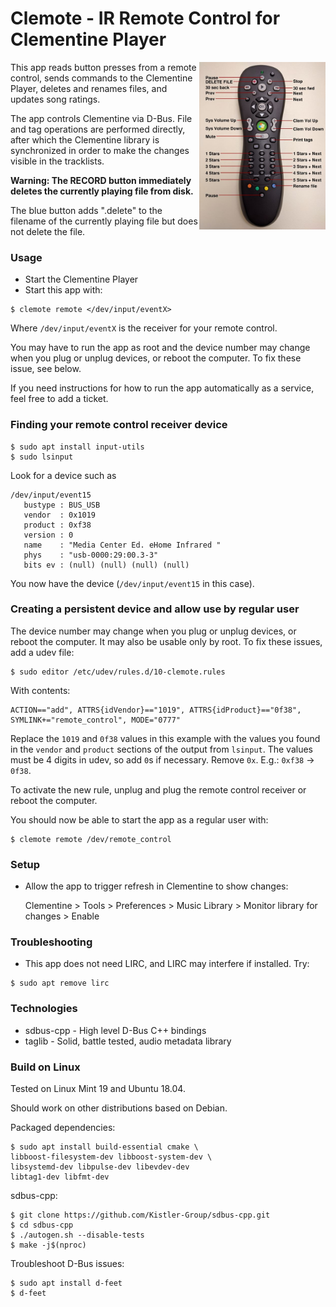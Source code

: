 # Clemote - IR Remote Control for Clementine Player

<img align="right" width="40%" src="./assets/remote-labels.jpg">

This app reads button presses from a remote control, sends commands to the Clementine Player, deletes and renames files, and updates song ratings.

The app controls Clementine via D-Bus. File and tag operations are performed directly, after which the Clementine library is synchronized in order to make the changes visible in the tracklists.

**Warning: The RECORD button immediately deletes the currently playing file from disk.**

The blue button adds ".delete" to the filename of the currently playing file but does not delete the file.


### Usage

* Start the Clementine Player
* Start this app with:

```
$ clemote remote </dev/input/eventX>
```

Where `/dev/input/eventX` is the receiver for your remote control.

You may have to run the app as root and the device number may change when you plug or unplug devices, or reboot the computer. To fix these issue, see below.

If you need instructions for how to run the app automatically as a service, feel free to add a ticket.


### Finding your remote control receiver device

```
$ sudo apt install input-utils
$ sudo lsinput
```

Look for a device such as

```
/dev/input/event15
   bustype : BUS_USB
   vendor  : 0x1019
   product : 0xf38
   version : 0
   name    : "Media Center Ed. eHome Infrared "
   phys    : "usb-0000:29:00.3-3"
   bits ev : (null) (null) (null) (null)
```

You now have the device (`/dev/input/event15` in this case).


### Creating a persistent device and allow use by regular user

The device number may change when you plug or unplug devices, or reboot the computer. It may also be usable only by root. To fix these issues, add a udev file:

```
$ sudo editor /etc/udev/rules.d/10-clemote.rules
```

With contents:

```
ACTION=="add", ATTRS{idVendor}=="1019", ATTRS{idProduct}=="0f38", SYMLINK+="remote_control", MODE="0777"
```

Replace the `1019` and `0f38` values in this example with the values you found in the `vendor` and `product` sections of the output from `lsinput`. The values must be 4 digits in udev, so add `0`s if necessary. Remove `0x`. E.g.: `0xf38` -> `0f38`.

To activate the new rule, unplug and plug the remote control receiver or reboot the computer.

You should now be able to start the app as a regular user with:

```
$ clemote remote /dev/remote_control
```

### Setup

* Allow the app to trigger refresh in Clementine to show changes:


    Clementine > Tools > Preferences > Music Library
        > Monitor library for changes > Enable


### Troubleshooting

* This app does not need LIRC, and LIRC may interfere if installed. Try:

```
$ sudo apt remove lirc
```

### Technologies

* sdbus-cpp - High level D-Bus C++ bindings
* taglib - Solid, battle tested, audio metadata library


### Build on Linux

Tested on Linux Mint 19 and Ubuntu 18.04.

Should work on other distributions based on Debian.


Packaged dependencies:

```
$ sudo apt install build-essential cmake \
libboost-filesystem-dev libboost-system-dev \
libsystemd-dev libpulse-dev libevdev-dev
libtag1-dev libfmt-dev
```

sdbus-cpp:

```
$ git clone https://github.com/Kistler-Group/sdbus-cpp.git
$ cd sdbus-cpp
$ ./autogen.sh --disable-tests
$ make -j$(nproc)
```

Troubleshoot D-Bus issues:

```
$ sudo apt install d-feet
$ d-feet
```
